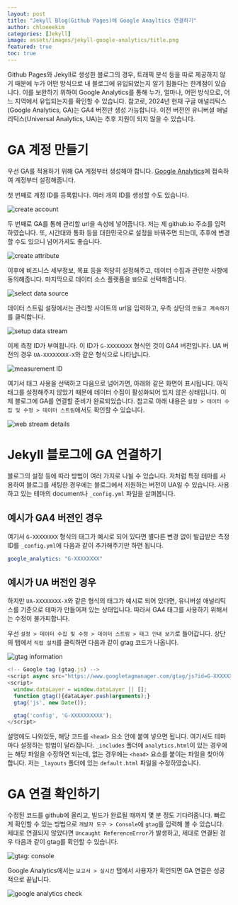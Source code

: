 ```yaml
---
layout: post
title: "Jekyll Blog(Github Pages)에 Google Anayltics 연결하기"
author: chloeeekim
categories: [Jekyll]
image: assets/images/jekyll-google-analytics/title.png
featured: true
toc: true
---
```


Github Pages와 Jekyll로 생성한 블로그의 경우, 트래픽 분석 등을 따로 제공하지 않기 때문에 누가 어떤 방식으로 내 블로그에 유입되었는지 알기 힘들다는 한계점이 있습니다. 이를 보완하기 위하여 Google Analytics를 통해 누가, 얼마나, 어떤 방식으로, 어느 지역에서 유입되는지를 확인할 수 있습니다. 참고로, 2024년 현재 구글 애널리틱스(Google Analytics, GA)는 GA4 버전만 생성 가능합니다. 이전 버전인 유니버셜 애널리틱스(Universal Analytics, UA)는 추후 지원이 되지 않을 수 있습니다.

# GA 계정 만들기

우선 GA를 적용하기 위해 GA 계정부터 생성해야 합니다. <a href="https://analytics.google.com/" _target="blank">Google Analytics</a>에 접속하여 계정부터 설정해줍니다.

첫 번째로 계정 ID를 등록합니다. 여러 개의 ID를 생성할 수도 있습니다.

<img src="/assets/images/jekyll-google-analytics/1.jpg" alt="create account" class="post-img">

두 번째로 GA를 통해 관리할 url을 속성에 넣어줍니다. 저는 제 github.io 주소를 입력하였습니다. 또, 시간대와 통화 등을 대한민국으로 설정을 바꿔주면 되는데, 추후에 변경할 수도 있으니 넘어가셔도 좋습니다.

<img src="/assets/images/jekyll-google-analytics/2.jpg" alt="create attribute" class="post-img">

이후에 비즈니스 세부정보, 목표 등을 적당히 설정해주고, 데이터 수집과 관련한 사항에 동의해줍니다. 마지막으로 데이터 소스 플랫폼을 `웹`으로 선택해줍니다.

<img src="/assets/images/jekyll-google-analytics/3.jpg" alt="select data source" class="post-img">

데이터 스트림 설정에서는 관리할 사이트의 url을 입력하고, 우측 상단의 `만들고 계속하기`를 클릭합니다.

<img src="/assets/images/jekyll-google-analytics/4.jpg" alt="setup data stream" class="post-img">

이제 측정 ID가 부여됩니다. 이 ID가 `G-XXXXXXXX` 형식인 것이 GA4 버전입니다. UA 버전의 경우 `UA-XXXXXXXX-X`와 같은 형식으로 나타납니다.

<img src="/assets/images/jekyll-google-analytics/5.jpg" alt="measurement ID" class="post-img">

여기서 태그 사용을 선택하고 다음으로 넘어가면, 아래와 같은 화면이 표시됩니다. 아직 태그를 설정해주지 않았기 때문에 데이터 수집이 활성화되어 있지 않은 상태입니다. 이제 블로그에 GA를 연결할 준비가 완료되었습니다. 참고로 아래 내용은 `설정 > 데이터 수집 및 수정 > 데이터 스트림`에서도 확인할 수 있습니다.

<img src="/assets/images/jekyll-google-analytics/6.jpg" alt="web stream details" class="post-img">

# Jekyll 블로그에 GA 연결하기

블로그의 설정 등에 따라 방법이 여러 가지로 나뉠 수 있습니다. 저처럼 특정 테마를 사용하여 블로그를 세팅한 경우에는 블로그에서 지원하는 버전이 UA일 수 있습니다. 사용하고 있는 테마의 document나 `_config.yml` 파일을 살펴봅니다. 

## 예시가 GA4 버전인 경우

여기서 `G-XXXXXXXX` 형식의 태그가 예시로 되어 있다면 별다른 변경 없이 발급받은 측정 ID를 `_config.yml`에 다음과 같이 추가해주기만 하면 됩니다.

```yml
google_analytics: "G-XXXXXXXX"
```

## 예시가 UA 버전인 경우

하지만 `UA-XXXXXXXX-X`와 같은 형식의 태그가 예시로 되어 있다면, 유니버셜 애널리틱스를 기준으로 테마가 만들어져 있는 상태입니다. 따라서 GA4 태그를 사용하기 위해서는 수정이 불가피합니다.

우선 `설정 > 데이터 수집 및 수정 > 데이터 스트림 > 태그 안내 보기`로 들어갑니다. 상단의 탭에서 `직접 설치`를 클릭하면 다음과 같이 gtag 코드가 나옵니다.

<img src="/assets/images/jekyll-google-analytics/7.jpg" alt="gtag information" class="post-img">

```javascript
<!-- Google tag (gtag.js) -->
<script async src="https://www.googletagmanager.com/gtag/js?id=G-XXXXXXXXXX"></script>
<script>
  window.dataLayer = window.dataLayer || [];
  function gtag(){dataLayer.push(arguments);}
  gtag('js', new Date());

  gtag('config', 'G-XXXXXXXXXX');
</script>
```

설명에도 나와있듯, 해당 코드를 `<head>` 요소 안에 붙여 넣으면 됩니다. 여기서도 테마마다 설정하는 방법이 달라집니다. `_includes` 폴더에 `analytics.html`이 있는 경우에는 해당 파일을 수정하면 되는데, 없는 경우에는 `<head>` 요소를 붙이는 파일을 찾아야 합니다. 저는 `_layouts` 폴더에 있는 `default.html` 파일을 수정하였습니다.

# GA 연결 확인하기

수정된 코드를 github에 올리고, 빌드가 완료될 때까지 몇 분 정도 기다려줍니다. 빠르게 확인할 수 있는 방법으로 `개발자 도구 > Console`에 `gtag`를 입력해 볼 수 있습니다. 제대로 연결되지 않았다면 `Uncaught ReferenceError`가 발생하고, 제대로 연결된 경우 다음과 같이 gtag를 확인할 수 있습니다.

<img src="/assets/images/jekyll-google-analytics/8.jpg" alt="gtag: console" class="post-img">

Google Analytics에서는 `보고서 > 실시간` 탭에서 사용자가 확인되면 GA 연결은 성공적으로 끝납니다.

<img src="/assets/images/jekyll-google-analytics/9.jpg" alt="google analytics check" class="post-img">
